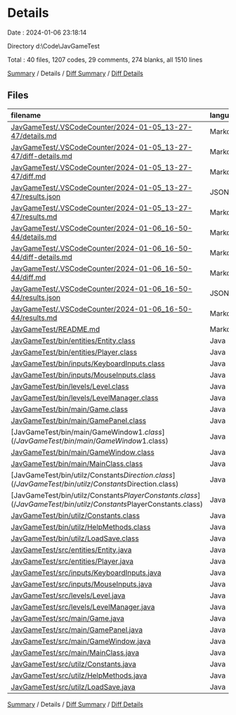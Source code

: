 # Details

Date : 2024-01-06 23:18:14

Directory d:\\Code\\JavGameTest

Total : 40 files,  1207 codes, 29 comments, 274 blanks, all 1510 lines

[Summary](results.md) / Details / [Diff Summary](diff.md) / [Diff Details](diff-details.md)

## Files
| filename | language | code | comment | blank | total |
| :--- | :--- | ---: | ---: | ---: | ---: |
| [JavGameTest/.VSCodeCounter/2024-01-05_13-27-47/details.md](/JavGameTest/.VSCodeCounter/2024-01-05_13-27-47/details.md) | Markdown | 22 | 0 | 6 | 28 |
| [JavGameTest/.VSCodeCounter/2024-01-05_13-27-47/diff-details.md](/JavGameTest/.VSCodeCounter/2024-01-05_13-27-47/diff-details.md) | Markdown | 9 | 0 | 6 | 15 |
| [JavGameTest/.VSCodeCounter/2024-01-05_13-27-47/diff.md](/JavGameTest/.VSCodeCounter/2024-01-05_13-27-47/diff.md) | Markdown | 12 | 0 | 7 | 19 |
| [JavGameTest/.VSCodeCounter/2024-01-05_13-27-47/results.json](/JavGameTest/.VSCodeCounter/2024-01-05_13-27-47/results.json) | JSON | 1 | 0 | 0 | 1 |
| [JavGameTest/.VSCodeCounter/2024-01-05_13-27-47/results.md](/JavGameTest/.VSCodeCounter/2024-01-05_13-27-47/results.md) | Markdown | 22 | 0 | 7 | 29 |
| [JavGameTest/.VSCodeCounter/2024-01-06_16-50-44/details.md](/JavGameTest/.VSCodeCounter/2024-01-06_16-50-44/details.md) | Markdown | 44 | 0 | 6 | 50 |
| [JavGameTest/.VSCodeCounter/2024-01-06_16-50-44/diff-details.md](/JavGameTest/.VSCodeCounter/2024-01-06_16-50-44/diff-details.md) | Markdown | 40 | 0 | 6 | 46 |
| [JavGameTest/.VSCodeCounter/2024-01-06_16-50-44/diff.md](/JavGameTest/.VSCodeCounter/2024-01-06_16-50-44/diff.md) | Markdown | 30 | 0 | 7 | 37 |
| [JavGameTest/.VSCodeCounter/2024-01-06_16-50-44/results.json](/JavGameTest/.VSCodeCounter/2024-01-06_16-50-44/results.json) | JSON | 1 | 0 | 0 | 1 |
| [JavGameTest/.VSCodeCounter/2024-01-06_16-50-44/results.md](/JavGameTest/.VSCodeCounter/2024-01-06_16-50-44/results.md) | Markdown | 31 | 0 | 7 | 38 |
| [JavGameTest/README.md](/JavGameTest/README.md) | Markdown | 1 | 0 | 0 | 1 |
| [JavGameTest/bin/entities/Entity.class](/JavGameTest/bin/entities/Entity.class) | Java | 18 | 0 | 0 | 18 |
| [JavGameTest/bin/entities/Player.class](/JavGameTest/bin/entities/Player.class) | Java | 79 | 0 | 0 | 79 |
| [JavGameTest/bin/inputs/KeyboardInputs.class](/JavGameTest/bin/inputs/KeyboardInputs.class) | Java | 23 | 0 | 0 | 23 |
| [JavGameTest/bin/inputs/MouseInputs.class](/JavGameTest/bin/inputs/MouseInputs.class) | Java | 26 | 0 | 0 | 26 |
| [JavGameTest/bin/levels/Level.class](/JavGameTest/bin/levels/Level.class) | Java | 13 | 0 | 0 | 13 |
| [JavGameTest/bin/levels/LevelManager.class](/JavGameTest/bin/levels/LevelManager.class) | Java | 20 | 0 | 0 | 20 |
| [JavGameTest/bin/main/Game.class](/JavGameTest/bin/main/Game.class) | Java | 54 | 0 | 0 | 54 |
| [JavGameTest/bin/main/GamePanel.class](/JavGameTest/bin/main/GamePanel.class) | Java | 19 | 0 | 0 | 19 |
| [JavGameTest/bin/main/GameWindow$1.class](/JavGameTest/bin/main/GameWindow$1.class) | Java | 14 | 0 | 1 | 15 |
| [JavGameTest/bin/main/GameWindow.class](/JavGameTest/bin/main/GameWindow.class) | Java | 26 | 0 | 0 | 26 |
| [JavGameTest/bin/main/MainClass.class](/JavGameTest/bin/main/MainClass.class) | Java | 8 | 0 | 0 | 8 |
| [JavGameTest/bin/utilz/Constants$Direction.class](/JavGameTest/bin/utilz/Constants$Direction.class) | Java | 7 | 0 | 0 | 7 |
| [JavGameTest/bin/utilz/Constants$PlayerConstants.class](/JavGameTest/bin/utilz/Constants$PlayerConstants.class) | Java | 12 | 0 | 0 | 12 |
| [JavGameTest/bin/utilz/Constants.class](/JavGameTest/bin/utilz/Constants.class) | Java | 5 | 0 | 0 | 5 |
| [JavGameTest/bin/utilz/HelpMethods.class](/JavGameTest/bin/utilz/HelpMethods.class) | Java | 22 | 0 | 0 | 22 |
| [JavGameTest/bin/utilz/LoadSave.class](/JavGameTest/bin/utilz/LoadSave.class) | Java | 18 | 0 | 0 | 18 |
| [JavGameTest/src/entities/Entity.java](/JavGameTest/src/entities/Entity.java) | Java | 26 | 4 | 10 | 40 |
| [JavGameTest/src/entities/Player.java](/JavGameTest/src/entities/Player.java) | Java | 178 | 7 | 50 | 235 |
| [JavGameTest/src/inputs/KeyboardInputs.java](/JavGameTest/src/inputs/KeyboardInputs.java) | Java | 54 | 1 | 13 | 68 |
| [JavGameTest/src/inputs/MouseInputs.java](/JavGameTest/src/inputs/MouseInputs.java) | Java | 35 | 6 | 19 | 60 |
| [JavGameTest/src/levels/Level.java](/JavGameTest/src/levels/Level.java) | Java | 13 | 0 | 7 | 20 |
| [JavGameTest/src/levels/LevelManager.java](/JavGameTest/src/levels/LevelManager.java) | Java | 39 | 1 | 13 | 53 |
| [JavGameTest/src/main/Game.java](/JavGameTest/src/main/Game.java) | Java | 83 | 5 | 40 | 128 |
| [JavGameTest/src/main/GamePanel.java](/JavGameTest/src/main/GamePanel.java) | Java | 41 | 1 | 17 | 59 |
| [JavGameTest/src/main/GameWindow.java](/JavGameTest/src/main/GameWindow.java) | Java | 25 | 0 | 12 | 37 |
| [JavGameTest/src/main/MainClass.java](/JavGameTest/src/main/MainClass.java) | Java | 6 | 0 | 4 | 10 |
| [JavGameTest/src/utilz/Constants.java](/JavGameTest/src/utilz/Constants.java) | Java | 45 | 0 | 10 | 55 |
| [JavGameTest/src/utilz/HelpMethods.java](/JavGameTest/src/utilz/HelpMethods.java) | Java | 50 | 3 | 16 | 69 |
| [JavGameTest/src/utilz/LoadSave.java](/JavGameTest/src/utilz/LoadSave.java) | Java | 35 | 1 | 10 | 46 |

[Summary](results.md) / Details / [Diff Summary](diff.md) / [Diff Details](diff-details.md)